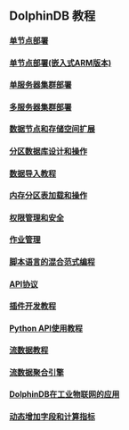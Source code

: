 ## DolphinDB 教程

#### [单节点部署](https://github.com/dolphindb/Tutorials_CN/blob/master/standalone_server.md)
#### [单节点部署(嵌入式ARM版本)](https://github.com/dolphindb/Tutorials_CN/blob/master/ARM_standalone_deploy.md)
#### [单服务器集群部署](https://github.com/dolphindb/Tutorials_CN/blob/master/single_machine_cluster_deploy.md)
#### [多服务器集群部署](https://github.com/dolphindb/Tutorials_CN/blob/master/multi_machine_cluster_deploy.md)
#### [数据节点和存储空间扩展](https://github.com/dolphindb/Tutorials_CN/blob/master/cluster_scaleout.md)
#### [分区数据库设计和操作](https://github.com/dolphindb/Tutorials_CN/blob/master/database.md)
#### [数据导入教程](https://github.com/dolphindb/Tutorials_CN/blob/master/import_data.md)
#### [内存分区表加载和操作](https://github.com/dolphindb/Tutorials_CN/blob/master/partitioned_in_memory_table.md)
#### [权限管理和安全](https://github.com/dolphindb/Tutorials_CN/blob/master/ACL_and_Security.md)
#### [作业管理](https://github.com/dolphindb/Tutorials_CN/blob/master/job_management_tutorial.md)
#### [脚本语言的混合范式编程](https://github.com/dolphindb/Tutorials_CN/blob/master/hybrid_programming_paradigms.md)
#### [API协议](https://github.com/dolphindb/Tutorials_CN/blob/master/api_protocol.md)
#### [插件开发教程](https://github.com/dolphindb/Tutorials_CN/blob/master/plugin_development_tutorial.md)
#### [Python API使用教程](https://github.com/dolphindb/Tutorials_CN/blob/master/python_api.md)
#### [流数据教程](https://github.com/dolphindb/Tutorials_CN/blob/master/streaming_tutorial.md)
#### [流数据聚合引擎](https://github.com/dolphindb/Tutorials_CN/blob/master/stream_aggregator.md)
#### [DolphinDB在工业物联网的应用](https://github.com/dolphindb/Tutorials_CN/blob/master/iot_demo.md)
#### [动态增加字段和计算指标](https://github.com/dolphindb/Tutorials_CN/blob/master/add_column.md)
